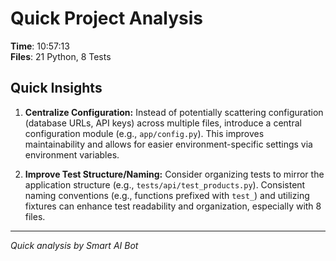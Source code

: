 # Quick Project Analysis

**Time**: 10:57:13  
**Files**: 21 Python, 8 Tests

## Quick Insights

1.  **Centralize Configuration:** Instead of potentially scattering configuration (database URLs, API keys) across multiple files, introduce a central configuration module (e.g., `app/config.py`). This improves maintainability and allows for easier environment-specific settings via environment variables.

2.  **Improve Test Structure/Naming:** Consider organizing tests to mirror the application structure (e.g., `tests/api/test_products.py`). Consistent naming conventions (e.g., functions prefixed with `test_`) and utilizing fixtures can enhance test readability and organization, especially with 8 files.


---
*Quick analysis by Smart AI Bot*
